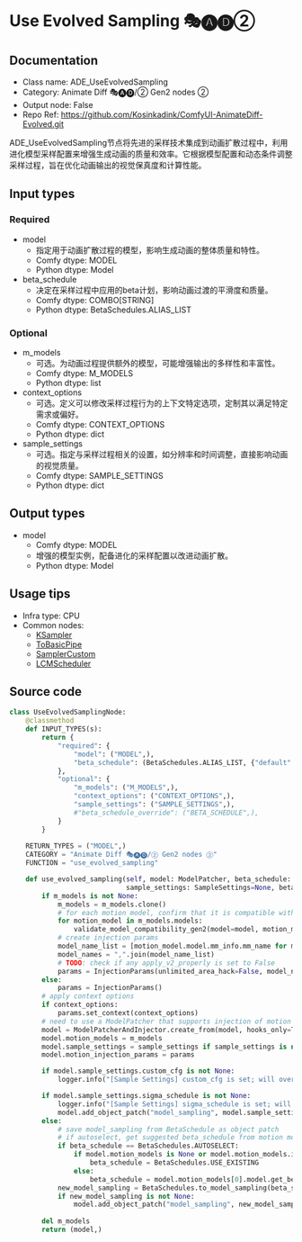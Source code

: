 # Use Evolved Sampling 🎭🅐🅓②
## Documentation
- Class name: ADE_UseEvolvedSampling
- Category: Animate Diff 🎭🅐🅓/② Gen2 nodes ②
- Output node: False
- Repo Ref: https://github.com/Kosinkadink/ComfyUI-AnimateDiff-Evolved.git

ADE_UseEvolvedSampling节点将先进的采样技术集成到动画扩散过程中，利用进化模型采样配置来增强生成动画的质量和效率。它根据模型配置和动态条件调整采样过程，旨在优化动画输出的视觉保真度和计算性能。

## Input types
### Required
- model
    - 指定用于动画扩散过程的模型，影响生成动画的整体质量和特性。
    - Comfy dtype: MODEL
    - Python dtype: Model
- beta_schedule
    - 决定在采样过程中应用的beta计划，影响动画过渡的平滑度和质量。
    - Comfy dtype: COMBO[STRING]
    - Python dtype: BetaSchedules.ALIAS_LIST

### Optional
- m_models
    - 可选。为动画过程提供额外的模型，可能增强输出的多样性和丰富性。
    - Comfy dtype: M_MODELS
    - Python dtype: list
- context_options
    - 可选。定义可以修改采样过程行为的上下文特定选项，定制其以满足特定需求或偏好。
    - Comfy dtype: CONTEXT_OPTIONS
    - Python dtype: dict
- sample_settings
    - 可选。指定与采样过程相关的设置，如分辨率和时间调整，直接影响动画的视觉质量。
    - Comfy dtype: SAMPLE_SETTINGS
    - Python dtype: dict

## Output types
- model
    - Comfy dtype: MODEL
    - 增强的模型实例，配备进化的采样配置以改进动画扩散。
    - Python dtype: Model

## Usage tips
- Infra type: CPU
- Common nodes:
    - [KSampler](../../Comfy/Nodes/KSampler.md)
    - [ToBasicPipe](../../ComfyUI-Impact-Pack/Nodes/ToBasicPipe.md)
    - [SamplerCustom](../../Comfy/Nodes/SamplerCustom.md)
    - [LCMScheduler](../../ComfyUI-sampler-lcm-alternative/Nodes/LCMScheduler.md)

## Source code
```python
class UseEvolvedSamplingNode:
    @classmethod
    def INPUT_TYPES(s):
        return {
            "required": {
                "model": ("MODEL",),
                "beta_schedule": (BetaSchedules.ALIAS_LIST, {"default": BetaSchedules.AUTOSELECT}),
            },
            "optional": {
                "m_models": ("M_MODELS",),
                "context_options": ("CONTEXT_OPTIONS",),
                "sample_settings": ("SAMPLE_SETTINGS",),
                #"beta_schedule_override": ("BETA_SCHEDULE",),
            }
        }
    
    RETURN_TYPES = ("MODEL",)
    CATEGORY = "Animate Diff 🎭🅐🅓/② Gen2 nodes ②"
    FUNCTION = "use_evolved_sampling"

    def use_evolved_sampling(self, model: ModelPatcher, beta_schedule: str, m_models: MotionModelGroup=None, context_options: ContextOptionsGroup=None,
                             sample_settings: SampleSettings=None, beta_schedule_override=None):
        if m_models is not None:
            m_models = m_models.clone()
            # for each motion model, confirm that it is compatible with SD model
            for motion_model in m_models.models:
                validate_model_compatibility_gen2(model=model, motion_model=motion_model)
            # create injection params
            model_name_list = [motion_model.model.mm_info.mm_name for motion_model in m_models.models]
            model_names = ",".join(model_name_list)
            # TODO: check if any apply_v2_properly is set to False
            params = InjectionParams(unlimited_area_hack=False, model_name=model_names)
        else:
            params = InjectionParams()
        # apply context options
        if context_options:
            params.set_context(context_options)
        # need to use a ModelPatcher that supports injection of motion modules into unet
        model = ModelPatcherAndInjector.create_from(model, hooks_only=True)
        model.motion_models = m_models
        model.sample_settings = sample_settings if sample_settings is not None else SampleSettings()
        model.motion_injection_params = params

        if model.sample_settings.custom_cfg is not None:
            logger.info("[Sample Settings] custom_cfg is set; will override any KSampler cfg values or patches.")

        if model.sample_settings.sigma_schedule is not None:
            logger.info("[Sample Settings] sigma_schedule is set; will override beta_schedule.")
            model.add_object_patch("model_sampling", model.sample_settings.sigma_schedule.clone().model_sampling)
        else:
            # save model_sampling from BetaSchedule as object patch
            # if autoselect, get suggested beta_schedule from motion model
            if beta_schedule == BetaSchedules.AUTOSELECT:
                if model.motion_models is None or model.motion_models.is_empty():
                    beta_schedule = BetaSchedules.USE_EXISTING
                else:
                    beta_schedule = model.motion_models[0].model.get_best_beta_schedule(log=True)
            new_model_sampling = BetaSchedules.to_model_sampling(beta_schedule, model)
            if new_model_sampling is not None:
                model.add_object_patch("model_sampling", new_model_sampling)
        
        del m_models
        return (model,)